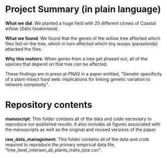 # Project Summary (in plain language)
**What we did**: We planted a huge field with 25 different clones of Coastal willow (*Salix hookeriana*). 

**What we found**: We found that the genes of the willow tree affected which flies fed on the tree, which in turn affected which tiny wasps (parasitoids) attacked the flies.

**Why this matters**: When genes from a tree get phased out, all of the species that depend on that tree can be affected. 

These findings are in press at *PNAS* in a paper entitled, "Genetic specificity of a plant-insect food web: implications for linking genetic variation to network complexity".

# Repository contents
**manuscript**: This folder contains all of the data and code necessary to reproduce our published results. It also includes all figures associated with the manuscripts as well as the original and revised versions of the paper.

**raw_data_management**: This folder contains all of the data and code required to reproduce the primary empirical data file, "tree_level_interaxn_all_plants_traits_size.csv".

